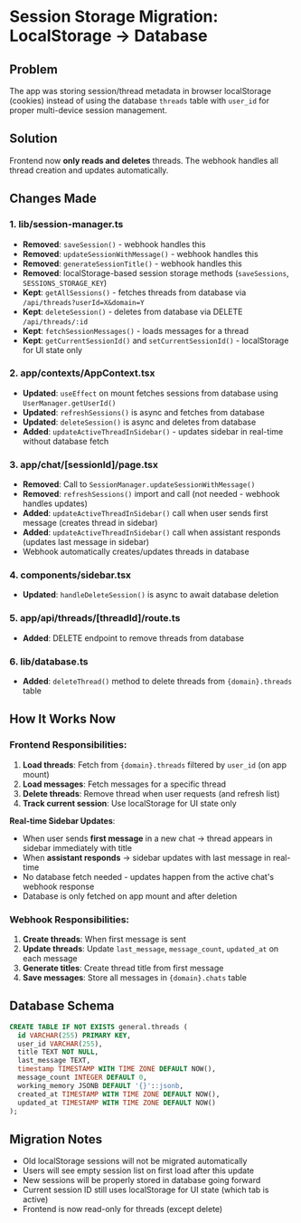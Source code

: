 # Session Storage Migration: LocalStorage → Database

## Problem

The app was storing session/thread metadata in browser localStorage (cookies) instead of using the database `threads` table with `user_id` for proper multi-device session management.

## Solution

Frontend now **only reads and deletes** threads. The webhook handles all thread creation and updates automatically.

## Changes Made

### 1. **lib/session-manager.ts**

- **Removed**: `saveSession()` - webhook handles this
- **Removed**: `updateSessionWithMessage()` - webhook handles this
- **Removed**: `generateSessionTitle()` - webhook handles this
- **Removed**: localStorage-based session storage methods (`saveSessions`, `SESSIONS_STORAGE_KEY`)
- **Kept**: `getAllSessions()` - fetches threads from database via `/api/threads?userId=X&domain=Y`
- **Kept**: `deleteSession()` - deletes from database via DELETE `/api/threads/:id`
- **Kept**: `fetchSessionMessages()` - loads messages for a thread
- **Kept**: `getCurrentSessionId()` and `setCurrentSessionId()` - localStorage for UI state only

### 2. **app/contexts/AppContext.tsx**

- **Updated**: `useEffect` on mount fetches sessions from database using `UserManager.getUserId()`
- **Updated**: `refreshSessions()` is async and fetches from database
- **Updated**: `deleteSession()` is async and deletes from database
- **Added**: `updateActiveThreadInSidebar()` - updates sidebar in real-time without database fetch

### 3. **app/chat/[sessionId]/page.tsx**

- **Removed**: Call to `SessionManager.updateSessionWithMessage()`
- **Removed**: `refreshSessions()` import and call (not needed - webhook handles updates)
- **Added**: `updateActiveThreadInSidebar()` call when user sends first message (creates thread in sidebar)
- **Added**: `updateActiveThreadInSidebar()` call when assistant responds (updates last message in sidebar)
- Webhook automatically creates/updates threads in database

### 4. **components/sidebar.tsx**

- **Updated**: `handleDeleteSession()` is async to await database deletion

### 5. **app/api/threads/[threadId]/route.ts**

- **Added**: DELETE endpoint to remove threads from database

### 6. **lib/database.ts**

- **Added**: `deleteThread()` method to delete threads from `{domain}.threads` table

## How It Works Now

### Frontend Responsibilities:

1. **Load threads**: Fetch from `{domain}.threads` filtered by `user_id` (on app mount)
2. **Load messages**: Fetch messages for a specific thread
3. **Delete threads**: Remove thread when user requests (and refresh list)
4. **Track current session**: Use localStorage for UI state only

**Real-time Sidebar Updates**:

- When user sends **first message** in a new chat → thread appears in sidebar immediately with title
- When **assistant responds** → sidebar updates with last message in real-time
- No database fetch needed - updates happen from the active chat's webhook response
- Database is only fetched on app mount and after deletion

### Webhook Responsibilities:

1. **Create threads**: When first message is sent
2. **Update threads**: Update `last_message`, `message_count`, `updated_at` on each message
3. **Generate titles**: Create thread title from first message
4. **Save messages**: Store all messages in `{domain}.chats` table

## Database Schema

```sql
CREATE TABLE IF NOT EXISTS general.threads (
  id VARCHAR(255) PRIMARY KEY,
  user_id VARCHAR(255),
  title TEXT NOT NULL,
  last_message TEXT,
  timestamp TIMESTAMP WITH TIME ZONE DEFAULT NOW(),
  message_count INTEGER DEFAULT 0,
  working_memory JSONB DEFAULT '{}'::jsonb,
  created_at TIMESTAMP WITH TIME ZONE DEFAULT NOW(),
  updated_at TIMESTAMP WITH TIME ZONE DEFAULT NOW()
);
```

## Migration Notes

- Old localStorage sessions will not be migrated automatically
- Users will see empty session list on first load after this update
- New sessions will be properly stored in database going forward
- Current session ID still uses localStorage for UI state (which tab is active)
- Frontend is now read-only for threads (except delete)
